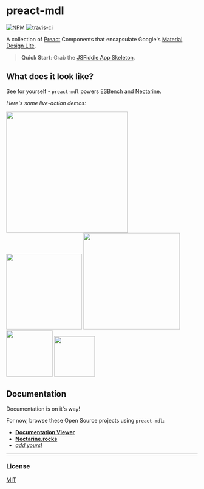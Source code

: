 # preact-mdl

[![NPM](http://img.shields.io/npm/v/preact-mdl.svg)](https://www.npmjs.com/package/preact-mdl)
[![travis-ci](https://travis-ci.org/developit/preact-mdl.svg?branch=master)](https://travis-ci.org/developit/preact-mdl)

A collection of [Preact] Components that encapsulate Google's [Material Design Lite].

> **Quick Start**: Grab the [JSFiddle App Skeleton](https://jsfiddle.net/developit/weq28uq3/).


## What does it look like?

See for yourself - `preact-mdl` powers [ESBench](http://esbench.com) and [Nectarine](http://nectarine.rocks).

_Here's some live-action demos:_

<img src="https://i.gyazo.com/d6db6fedde6734bcc8450a4c16611704.gif" width="319" />
<img src="https://i.gyazo.com/892ba9ed1e0c43bd024078d650c01ce4.gif" width="199" />

<img src="https://i.gyazo.com/352cc02ba18a811ee36a8a4837688023.gif" width="254" />
<img src="https://i.imgur.com/I6RDmBm.gif" width="122" />
<img src="https://i.gyazo.com/70724d88b290ff47c793cf6f9ddc13f1.gif" width="107" />


## Documentation

Documentation is on it's way!

For now, browse these Open Source projects using `preact-mdl`:

- **[Documentation Viewer](https://github.com/developit/documentation-viewer/)**
- **[Nectarine.rocks](https://github.com/developit/nectarine.rocks/)**
- _[add yours!](https://github.com/developit/preact-mdl/issues)_


---


### License

[MIT]


[Material Design Lite]: http://www.getmdl.io
[Preact]: https://github.com/developit/preact
[MIT]: http://choosealicense.com/licenses/mit/
